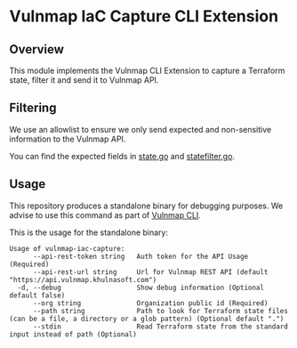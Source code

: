 # Vulnmap IaC Capture CLI Extension

## Overview

This module implements the Vulnmap CLI Extension to capture a Terraform state, filter it and send it to Vulnmap API.


## Filtering

We use an allowlist to ensure we only send expected and non-sensitive information to the Vulnmap API.

You can find the expected fields in [state.go](internal/terraform/state.go) and [statefilter.go](internal/filtering/statefilter.go).

## Usage

This repository produces a standalone binary for debugging purposes. We advise to use this command as part of [Vulnmap CLI](https://github.com/khulnasoft-lab/cli).

This is the usage for the standalone binary:
```
Usage of vulnmap-iac-capture:
      --api-rest-token string   Auth token for the API Usage (Required)
      --api-rest-url string     Url for Vulnmap REST API (default "https://api.vulnmap.khulnasoft.com")
  -d, --debug                   Show debug information (Optional default false)
      --org string              Organization public id (Required)
      --path string             Path to look for Terraform state files (can be a file, a directory or a glob pattern) (Optional default ".")
      --stdin                   Read Terraform state from the standard input instead of path (Optional)
```


